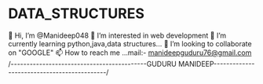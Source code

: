 # DATA_STRUCTURES


👋 Hi, I’m @Manideep048
👀 I’m interested in web development
🌱 I’m currently learning python,java,data structures...
💞️ I’m looking to collaborate on "GOOGLE"
📫 How to reach me ...mail:- manideepguduru76@gmail.com
/-------------------------------------------GUDURU MANIDEEP--------------------------------------------/
